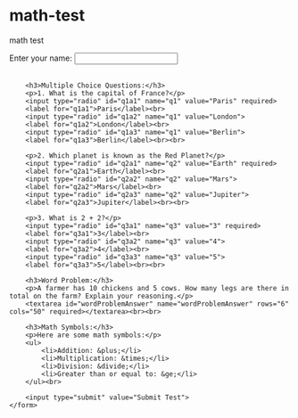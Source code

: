 # math-test
math test
<!-- Start of Test -->
<!DOCTYPE html>
<html lang="en">
<head>
    <meta charset="UTF-8">
    <meta name="viewport" content="width=device-width, initial-scale=1.0">
    <title>User Assessment</title>
</head>
<body>
    <form action="#" method="post">
        <label for="userName">Enter your name:</label>
        <input type="text" id="userName" name="userName" required><br><br>

        <h3>Multiple Choice Questions:</h3>
        <p>1. What is the capital of France?</p>
        <input type="radio" id="q1a1" name="q1" value="Paris" required>
        <label for="q1a1">Paris</label><br>
        <input type="radio" id="q1a2" name="q1" value="London">
        <label for="q1a2">London</label><br>
        <input type="radio" id="q1a3" name="q1" value="Berlin">
        <label for="q1a3">Berlin</label><br><br>

        <p>2. Which planet is known as the Red Planet?</p>
        <input type="radio" id="q2a1" name="q2" value="Earth" required>
        <label for="q2a1">Earth</label><br>
        <input type="radio" id="q2a2" name="q2" value="Mars">
        <label for="q2a2">Mars</label><br>
        <input type="radio" id="q2a3" name="q2" value="Jupiter">
        <label for="q2a3">Jupiter</label><br><br>

        <p>3. What is 2 + 2?</p>
        <input type="radio" id="q3a1" name="q3" value="3" required>
        <label for="q3a1">3</label><br>
        <input type="radio" id="q3a2" name="q3" value="4">
        <label for="q3a2">4</label><br>
        <input type="radio" id="q3a3" name="q3" value="5">
        <label for="q3a3">5</label><br><br>

        <h3>Word Problem:</h3>
        <p>A farmer has 10 chickens and 5 cows. How many legs are there in total on the farm? Explain your reasoning.</p>
        <textarea id="wordProblemAnswer" name="wordProblemAnswer" rows="6" cols="50" required></textarea><br><br>

        <h3>Math Symbols:</h3>
        <p>Here are some math symbols:</p>
        <ul>
            <li>Addition: &plus;</li>
            <li>Multiplication: &times;</li>
            <li>Division: &divide;</li>
            <li>Greater than or equal to: &ge;</li>
        </ul><br>

        <input type="submit" value="Submit Test">
    </form>
</body>
</html>
<!-- End of Test -->
